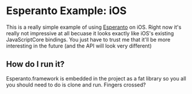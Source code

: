 # Esperanto Example: iOS

This is a really simple example of using [Esperanto](https://github.com/alastaircoote/esperanto) on iOS. Right now it's really not impressive at all becuase it looks exactly like iOS's existing JavaScriptCore bindings. You just have to trust me that it'll be more interesting in the future (and the API will look very different)

## How do I run it?

Esperanto.framework is embedded in the project as a fat library so you all you should need to do is clone and run. Fingers crossed?
